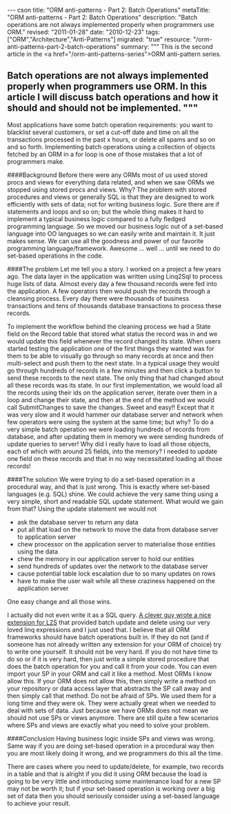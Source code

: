 --- cson
title: "ORM anti-patterns - Part 2: Batch Operations"
metaTitle: "ORM anti-patterns - Part 2: Batch Operations"
description: "Batch operations are not always implemented properly when programmers use ORM."
revised: "2011-01-28"
date: "2010-12-23"
tags: ["ORM","Architecture","Anti-Patterns"]
migrated: "true"
resource: "/orm-anti-patterns-part-2-batch-operations"
summary: """
This is the second article in the <a href=\"/orm-anti-patterns-series\">ORM anti-pattern series</a>.

Batch operations are not always implemented properly when programmers use ORM. In this article I will discuss batch operations and how it should and should not be implemented.
"""
---
Most applications have some batch operation requirements: you want to blacklist several customers, or set a cut-off date and time on all the transactions processed in the past x hours, or delete all spams and so on and so forth. Implementing batch operations using a collection of objects fetched by an ORM in a for loop is one of those mistakes that a lot of programmers make. 

####Background
Before there were any ORMs most of us used stored procs and views for everything data related, and when we saw ORMs we stopped using stored procs and views. Why? The problem with stored procedures and views or generally SQL is that they are designed to work efficiently with sets of data; not for writing business logic. Sure there are if statements and loops and so on; but the whole thing makes it hard to implement a typical business logic compared to a fully fledged programming language. So we moved our business logic out of a set-based language into OO languages so we can easily write and maintain it. It just makes sense. We can use all the goodness and power of our favorite programming language/framework. Awesome ... well ... until we need to do set-based operations in the code.

####The problem
Let me tell you a story. I worked on a project a few years ago. The data layer in the application was written using Linq2Sql to process huge lists of data. Almost every day a few thousand records were fed into the application. A few operators then would push the records through a cleansing process. Every day there were thousands of business transactions and tens of thousands database transactions to process these records. 

To implement the workflow behind the cleaning process we had a State field on the Record table that stored what status the record was in and we would update this field whenever the record changed its state. When users started testing the application one of the first things they wanted was for them to be able to visually go through so many records at once and then multi-select and push them to the next state. In a typical usage they would go through hundreds of records in a few minutes and then click a button to send these records to the next state. The only thing that had changed about all these records was its state. In our first implementation, we would load all the records using their ids on the application server, iterate over them in a loop and change their state, and then at the end of the method we would call SubmitChanges to save the changes. Sweet and easy!! Except that it was very slow and it would hammer our database server and network when few operators were using the system at the same time; but why? To do a very simple batch operation we were loading hundreds of records from database, and after updating them in memory we were sending hundreds of update queries to server! Why did I really have to load all those objects, each of which with around 25 fields, into the memory? I needed to update one field on these records and that in no way necessitated loading all those records! 

####The solution
We were trying to do a set-based operation in a procedural way, and that is just wrong. This is exactly where set-based languages (e.g. SQL) shine. We could achieve the very same thing using a very simple, short and readable SQL update statement. What would we gain from that? Using the update statement we would not 
 - ask the database server to return any data
 - put all that load on the network to move the data from database server to application server
 - chew processor on the application server to materialise those entities using the data
 - chew the memory in our application server to hold our entities
 - send hundreds of updates over the network to the database server
 - cause potential table lock escalation due to so many updates on rows
 - have to make the user wait while all these craziness happened on the application server

One easy change and all those wins.

I actually did not even write it as a SQL query. [A clever guy wrote a nice extension for L2S][2] that provided batch update and delete using our very loved linq expressions and I just used that. I believe that all ORM frameworks should have batch operations built in. If they do not (and if someone has not already written any extension for your ORM of choice) try to write one yourself. It should not be very hard. If you do not have time to do so or if it is very hard, then just write a simple stored procedure that does the batch operation for you and call it from your code. You can even import your SP in your ORM and call it like a method. Most ORMs I know allow this. If your ORM does not allow this, then simply write a method on your repository or data access layer that abstracts the SP call away and then simply call that method. Do not be afraid of SPs. We used them for a long time and they were ok. They were actually great when we needed to deal with sets of data. Just because we have ORMs does not mean we should not use SPs or views anymore. There are still quite a few scenarios where SPs and views are exactly what you need to solve your problem.

####Conclusion
Having business logic inside SPs and views was wrong. Same way if you are doing set-based operation in a procedural way then you are most likely doing it wrong, and we programmers do this all the time.

There are cases where you need to update/delete, for example, two records in a table and that is alright if you did it using ORM because the load is going to be very little and introducing some maintenance load for a new SP may not be worth it; but if your set-based operation is working over a big set of data then you should seriously consider using a set-based language to achieve your result. 


  [1]: /orm-anti-patterns-part-1-active-record
  [2]: http://www.aneyfamily.com/terryandann/post/2008/04/Batch-Updates-and-Deletes-with-LINQ-to-SQL.aspx